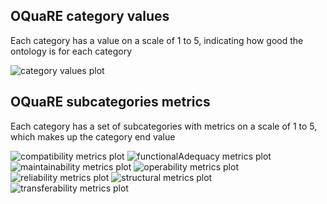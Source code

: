 ## OQuaRE category values
Each category has a value on a scale of 1 to 5, indicating how good the ontology is for each category

![category values plot](ontologyDPO_Renamed_category_values.png)
## OQuaRE subcategories metrics
Each category has a set of subcategories with metrics on a scale of 1 to 5, which makes up the category end value

![compatibility metrics plot](ontologyDPO_Renamed_compatibility_metrics.png)
![functionalAdequacy metrics plot](ontologyDPO_Renamed_functionalAdequacy_metrics.png)
![maintainability metrics plot](ontologyDPO_Renamed_maintainability_metrics.png)
![operability metrics plot](ontologyDPO_Renamed_operability_metrics.png)
![reliability metrics plot](ontologyDPO_Renamed_reliability_metrics.png)
![structural metrics plot](ontologyDPO_Renamed_structural_metrics.png)
![transferability metrics plot](ontologyDPO_Renamed_transferability_metrics.png)
